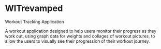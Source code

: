 # WITrevamped
Workout Tracking Application

A workout application designed to help users monitor their progress as they work out, using graph data for weights and collages of workout pictures, to allow the users to visually see their progression of their workout journey.
